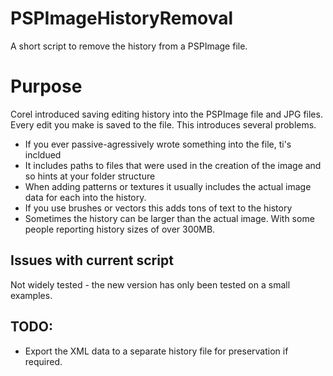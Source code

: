 # PSPImageHistoryRemoval
A short script to remove the history from a PSPImage file.  

# Purpose
Corel introduced saving editing history into the PSPImage file and JPG files.  Every edit you make is saved to the file.  This introduces several problems.
* If you ever passive-agressively wrote something into the file, ti's incldued
* It includes paths to files that were used in the creation of the image and so hints at your folder structure
* When adding patterns or textures it usually includes the actual image data for each into the history.
* If you use brushes or vectors this adds tons of text to the history
* Sometimes the history can be larger than the actual image.  With some people reporting history sizes of over 300MB.

## Issues with current script
Not widely tested - the new version has only been tested on a small examples.

## TODO:
* Export the XML data to a separate history file for preservation if required.
